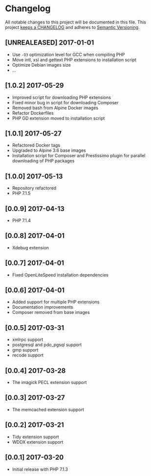 # Changelog

All notable changes to this project will be documented in this file. This project
[keeps a CHANGELOG](http://keepachangelog.com/) and adheres to
[Semantic Versioning](http://semver.org/).


## [UNREALEASED] 2017-01-01

* Use `-O3` optimization level for GCC when compiling PHP
* Move intl, xsl and gettext PHP extensions to installation script
* Optimize Debian images size
* ...

## [1.0.2] 2017-05-29

* Improved script for downloading PHP extensions
* Fixed minor bug in script for downloading Composer
* Removed bash from Alpine Docker images
* Refactor Dockerfiles
* PHP GD extension moved to installation script

## [1.0.1] 2017-05-27

* Refactored Docker tags
* Upgraded to Alpine 3.6 base images
* Installation script for Composer and Prestissimo plugin for parallel downloading
  of PHP packages

## [1.0.0] 2017-05-13

* Repository refactored
* PHP 7.1.5

## [0.0.9] 2017-04-13

* PHP 7.1.4

## [0.0.8] 2017-04-01

* Xdebug extension

## [0.0.7] 2017-04-01

* Fixed OpenLiteSpeed installation dependencies

## [0.0.6] 2017-04-01

* Added support for multiple PHP extensions
* Documentation improvements
* Composer removed from base images

## [0.0.5] 2017-03-31

* xmlrpc support
* postgresql and pdo_pgsql support
* gmp support
* recode support

## [0.0.4] 2017-03-28

* The imagick PECL extension support

## [0.0.3] 2017-03-27

* The memcached extension support

## [0.0.2] 2017-03-21

* Tidy extension support
* WDDX extension support

## [0.0.1] 2017-03-20

* Initial release with PHP 7.1.3
